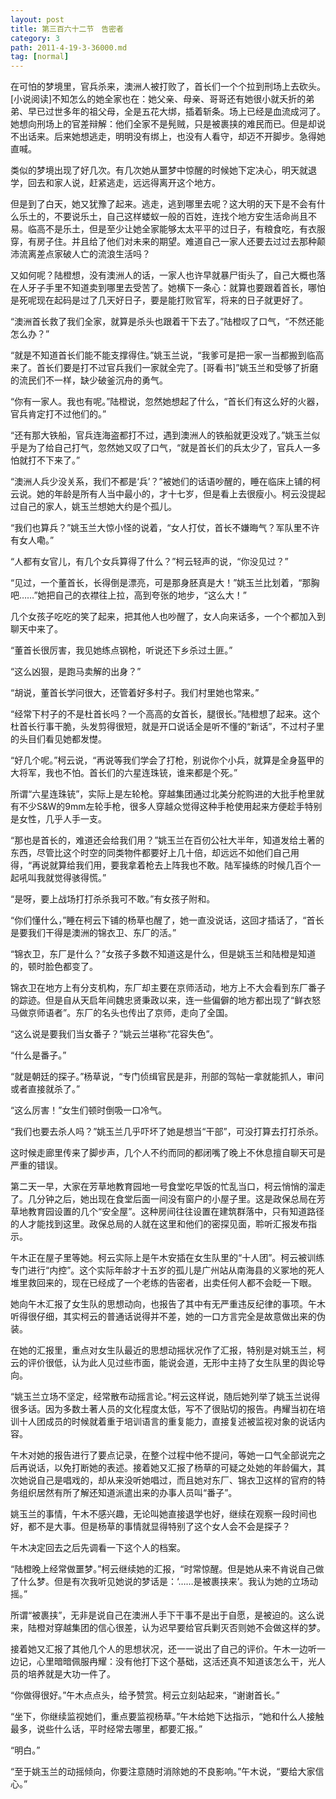 ```yaml
---
layout: post
title: 第三百六十二节　告密者
category: 3
path: 2011-4-19-3-36000.md
tag: [normal]
---
```


在可怕的梦境里，官兵杀来，澳洲人被打败了，首长们一个个拉到刑场上去砍头。[小说阅读]不知怎么的她全家也在：她父亲、母亲、哥哥还有她很小就夭折的弟弟、早已过世多年的祖父母，全是五花大绑，插着斩条。场上已经是血流成河了。她想向刑场上的官差辩解：他们全家不是髡贼，只是被裹挟的难民而已。但是却说不出话来。后来她想逃走，明明没有绑上，也没有人看守，却迈不开脚步。急得她直喊。

类似的梦境出现了好几次。有几次她从噩梦中惊醒的时候她下定决心，明天就退学，回去和家人说，赶紧逃走，远远得离开这个地方。

但是到了白天，她又犹豫了起来。逃走，逃到哪里去呢？这大明的天下是不会有什么乐土的，不要说乐土，自己这样蝼蚁一般的百姓，连找个地方安生活命尚且不易。临高不是乐土，但是至少让她全家能够太太平平的过日子，有粮食吃，有衣服穿，有房子住。并且给了他们对未来的期望。难道自己一家人还要去过过去那种颠沛流离差点家破人亡的流浪生活吗？

又如何呢？陆橙想，没有澳洲人的话，一家人也许早就暴尸街头了，自己大概也落在人牙子手里不知道卖到哪里去受苦了。她横下一条心：就算也要跟着首长，哪怕是死呢现在起码是过了几天好日子，要是能打败官军，将来的日子就更好了。

“澳洲首长救了我们全家，就算是杀头也跟着干下去了。”陆橙叹了口气，“不然还能怎么办？”

“就是不知道首长们能不能支撑得住。”姚玉兰说，“我爹可是把一家一当都搬到临高来了。首长们要是打不过官兵我们一家就全完了。[哥看书]”姚玉兰和受够了折磨的流民们不一样，缺少破釜沉舟的勇气。

“你有一家人。我也有呢。”陆橙说，忽然她想起了什么，“首长们有这么好的火器，官兵肯定打不过他们的。”

“还有那大铁船，官兵连海盗都打不过，遇到澳洲人的铁船就更没戏了。”姚玉兰似乎是为了给自己打气，忽然她又叹了口气，“就是首长们的兵太少了，官兵人一多怕就打不下来了。”

“澳洲人兵少没关系，我们不都是‘兵’？”被她们的话语吵醒的，睡在临床上铺的柯云说。她的年龄是所有人当中最小的，才十七岁，但是看上去很瘦小。柯云没提起过自己的家人，姚玉兰想她大约是个孤儿。

“我们也算兵？”姚玉兰大惊小怪的说着，“女人打仗，首长不嫌晦气？军队里不许有女人嘞。”

“人都有女官儿，有几个女兵算得了什么？”柯云轻声的说，“你没见过？”

“见过，一个董首长，长得倒是漂亮，可是那身胚真是大！”姚玉兰比划着，“那胸吧……”她把自己的衣襟往上拉，高到夸张的地步，“这么大！”

几个女孩子吃吃的笑了起来，把其他人也吵醒了，女人向来话多，一个个都加入到聊天中来了。

“董首长很厉害，我见她练点钢枪，听说还下乡杀过土匪。”

“这么凶狠，是跑马卖解的出身？”

“胡说，董首长学问很大，还管着好多村子。我们村里她也常来。”

“经常下村子的不是杜首长吗？一个高高的女首长，腿很长。”陆橙想了起来。这个杜首长行事干脆，头发剪得很短，就是开口说话全是听不懂的“新话”，不过村子里的头目们看见她都发憷。

“好几个呢。”柯云说，“再说等我们学会了打枪，别说你个小兵，就算是全身盔甲的大将军，我也不怕。首长们的六星连珠铳，谁来都是个死。”

所谓“六星连珠铳”，实际上是左轮枪。穿越集团通过北美分舵购进的大批手枪里就有不少S&W的9mm左轮手枪，很多人穿越众觉得这种手枪使用起来方便趁手特别是女性，几乎人手一支。

“那也是首长的，难道还会给我们用？”姚玉兰在百仞公社大半年，知道发给土著的东西，尽管比这个时空的同类物件都要好上几十倍，却远远不如他们自己用得，“再说就算给我们用，要我拿着枪去上阵我也不敢。陆军操练的时候几百个一起吼叫我就觉得骇得慌。”

“是呀，要上战场打打杀杀我可不敢。”有女孩子附和。

“你们懂什么，”睡在柯云下铺的杨草也醒了，她一直没说话，这回才插话了，“首长是要我们干得是澳洲的锦衣卫、东厂的活。”

“锦衣卫，东厂是什么？”女孩子多数不知道这是什么，但是姚玉兰和陆橙是知道的，顿时脸色都变了。

锦衣卫在地方上有分支机构，东厂却主要在京师活动，地方上不大会看到东厂番子的踪迹。但是自从天启年间魏忠贤秉政以来，连一些偏僻的地方都出现了“鲜衣怒马做京师语者”。东厂的名头也传出了京师，走向了全国。

“这么说是要我们当女番子？”姚云兰堪称“花容失色”。

“什么是番子。”

“就是朝廷的探子。”杨草说，“专门侦缉官民是非，刑部的驾帖一拿就能抓人，审问或者直接就杀了。”

“这么厉害！”女生们顿时倒吸一口冷气。

“我们也要去杀人吗？”姚玉兰几乎吓坏了她是想当“干部”，可没打算去打打杀杀。

这时候走廊里传来了脚步声，几个人不约而同的都闭嘴了晚上不休息擅自聊天可是严重的错误。

第二天一早，大家在芳草地教育园地一号食堂吃早饭的忙乱当口，柯云悄悄的溜走了。几分钟之后，她出现在食堂后面一间没有窗户的小屋子里。这是政保总局在芳草地教育园设置的几个“安全屋”。这种房间往往设置在建筑群落中，只有知道路径的人才能找到这里。政保总局的人就在这里和他们的密探见面，聆听汇报发布指示。

午木正在屋子里等她。柯云实际上是午木安插在女生队里的“十人团”。柯云被训练专门进行“内控”。这个实际年龄才十五岁的孤儿是广州站从南海县的义冢地的死人堆里救回来的，现在已经成了一个老练的告密者，出卖任何人都不会眨一下眼。

她向午木汇报了女生队的思想动向，也报告了其中有无严重违反纪律的事项。午木听得很仔细，其实柯云的普通话说得并不差，她的一口方言完全是故意做出来的伪装。

在她的汇报里，重点对女生队最近的思想动摇状况作了汇报，特别是对姚玉兰，柯云的评价很低，认为此人见过些市面，能说会道，无形中主持了女生队里的舆论导向。

“姚玉兰立场不坚定，经常散布动摇言论。”柯云这样说，随后她列举了姚玉兰说得很多话。因为多数土著人员的文化程度太低，写不了很贴切的报告。冉耀当初在培训十人团成员的时候就着重于培训语言的重复能力，直接复述被监视对象的说话内容。

午木对她的报告进行了要点记录，在整个过程中他不提问，等她一口气全部说完之后再说话，以免打断她的表述。接着她又汇报了杨草的可疑之处她的年龄偏大，其次她说自己是唱戏的，却从来没听她唱过，而且她对东厂、锦衣卫这样的官府的特务组织居然有所了解还知道派遣出来的办事人员叫“番子”。

姚玉兰的事情，午木不感兴趣，无论叫她直接退学也好，继续在观察一段时间也好，都不是大事。但是杨草的事情就显得特别了这个女人会不会是探子？

午木决定回去之后先调看一下这个人的档案。

“陆橙晚上经常做噩梦。”柯云继续她的汇报，“时常惊醒。但是她从来不肯说自己做了什么梦。但是有次我听见她说的梦话是：‘……是被裹挟来’。我认为她的立场动摇。”

所谓“被裹挟”，无非是说自己在澳洲人手下干事不是出于自愿，是被迫的。这么说来，陆橙对穿越集团的信心很差，认为迟早要给官兵剿灭否则她不会做这样的梦。

接着她又汇报了其他几个人的思想状况，还一一说出了自己的评价。午木一边听一边记，心里暗暗佩服冉耀：没有他打下这个基础，这活还真不知道该怎么干，光人员的培养就是大功一件了。

“你做得很好。”午木点点头，给予赞赏。柯云立刻站起来，“谢谢首长。”

“坐下，你继续监视她们，重点要监视杨草。”午木给她下达指示，“她和什么人接触最多，说些什么话，平时经常去哪里，都要汇报。”

“明白。”

“至于姚玉兰的动摇倾向，你要注意随时消除她的不良影响。”午木说，“要给大家信心。”
